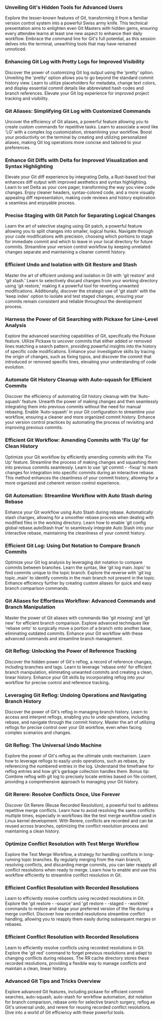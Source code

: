   
  

### Unveiling Git's Hidden Tools for Advanced Users

  
Explore the lesser-known features of Git, transforming it from a familiar version control system into a powerful Swiss army knife. This technical presentation aims to enlighten even Git Masters with hidden gems, ensuring every attendee learns at least one new aspect to enhance their daily workflow. Embrace the command line for Git's full potential, as this session delves into the terminal, unearthing tools that may have remained unnoticed.  
  

### Enhancing Git Log with Pretty Logs for Improved Visibility

  
Discover the power of customizing Git log output using the 'pretty' option. Unveiling the 'pretty' option allows you to go beyond the standard commit history view. Learn to utilize placeholders for metadata, change text colors, and display essential commit details like abbreviated hash codes and branch references. Elevate your Git log experience for improved project tracking and visibility.  
  

### Git Aliases: Simplifying Git Log with Customized Commands

  
Uncover the efficiency of Git aliases, a powerful feature allowing you to create custom commands for repetitive tasks. Learn to associate a word like 'LG' with a complex log customization, streamlining your workflow. Boost your productivity on the terminal by creating and utilizing personalized aliases, making Git log operations more concise and tailored to your preferences.  
  

### Enhance Git Diffs with Delta for Improved Visualization and Syntax Highlighting

  
Elevate your Git diff experience by integrating Delta, a Rust-based tool that enhances diff output with improved aesthetics and syntax highlighting. Learn to set Delta as your core pager, transforming the way you view code changes. Enjoy cleaner headers, syntax-colored code, and a more visually appealing diff representation, making code reviews and history exploration a seamless and enjoyable process.  
  

### Precise Staging with Git Patch for Separating Logical Changes

  
Learn the art of selective staging using Git patch, a powerful feature allowing you to split changes into smaller, logical hunks. Navigate through your code modifications with precision, choosing which portions to stage for immediate commit and which to leave in your local directory for future commits. Streamline your version control workflow by keeping unrelated changes separate and maintaining a cleaner commit history.  
  

### Efficient Undo and Isolation with Git Restore and Stash

  
Master the art of efficient undoing and isolation in Git with 'git restore' and 'git stash.' Learn to selectively discard changes from your working directory using 'git restore,' making it a powerful tool for reverting unwanted modifications. Additionally, discover the strategic use of 'git stash' with the 'keep index' option to isolate and test staged changes, ensuring your commits remain consistent and reliable throughout the development process.  
  

### Harness the Power of Git Searching with Pickaxe for Line-Level Analysis

  
Explore the advanced searching capabilities of Git, specifically the Pickaxe feature. Utilize Pickaxe to uncover commits that either added or removed lines matching a search pattern, providing powerful insights into the history of specific code modifications. Enhance your investigative skills by tracing the origin of changes, such as fixing typos, and discover the commit that introduced or removed specific lines, elevating your understanding of code evolution.  
  

### Automate Git History Cleanup with Auto-squash for Efficient Commits

  
Discover the efficiency of automating Git history cleanup with the 'Auto-squash' feature. Unearth the power of making changes and then seamlessly integrating them into previous commits without the need for manual rebasing. Enable 'Auto-squash' in your Git configuration to streamline your workflow, ensuring a cleaner and more organized commit history. Enhance your version control practices by automating the process of revisiting and improving previous commits.  
  

### Efficient Git Workflow: Amending Commits with 'Fix Up' for Clean History

  
Optimize your Git workflow by efficiently amending commits with the 'Fix Up' feature. Streamline the process of making changes and squashing them into previous commits seamlessly. Learn to use 'git commit - -fixup' to mark changes for integration into specific commits during an interactive rebase. This method enhances the cleanliness of your commit history, allowing for a more organized and coherent version control experience.  
  

### Git Automation: Streamline Workflow with Auto Stash during Rebase

  
Enhance your Git workflow using Auto Stash during rebase. Automatically stash changes, allowing for a smoother rebase process when dealing with modified files in the working directory. Learn how to enable 'git config global rebase.autoStash true' to seamlessly integrate Auto Stash into your interactive rebase, maintaining the cleanliness of your commit history.  
  

### Efficient Git Log: Using Dot Notation to Compare Branch Commits

  
Optimize your Git log analysis by leveraging dot notation to compare commits between branches. Learn the syntax, like 'git log main..topic' to find commits unique to the topic branch. Explore the reverse with 'git log topic..main' to identify commits in the main branch not present in the topic. Enhance efficiency further by creating custom aliases for quick and easy branch comparison commands.  
  

### Git Aliases for Effortless Workflow: Advanced Commands and Branch Manipulation

  
Master the power of Git aliases with commands like 'git missing' and 'git new' for efficient branch comparison. Explore advanced techniques like 'rebase onto' to surgically move a portion of a branch onto another base, eliminating outdated commits. Enhance your Git workflow with these advanced commands and streamline branch management.  
  

### Git Reflog: Unlocking the Power of Reference Tracking

  
Discover the hidden power of Git's reflog, a record of reference changes, including branches and tags. Learn to leverage 'rebase onto' for efficient branch manipulation, eliminating unwanted commits and creating a clean, linear history. Enhance your Git skills by incorporating reflog into your workflow for precise control and reference tracking.  
  

### Leveraging Git Reflog: Undoing Operations and Navigating Branch History

  
Discover the power of Git's reflog in managing branch history. Learn to access and interpret reflogs, enabling you to undo operations, including rebase, and navigate through the commit history. Master the art of utilizing reflogs for precise control over your Git workflow, even when facing complex scenarios and changes.  
  

### Git Reflog: The Universal Undo Machine

  
Explore the power of Git's reflog as the ultimate undo mechanism. Learn how to leverage reflogs to easily undo operations, such as rebase, by referencing the numbered entries in the log. Understand the timeframe for reflog entries and how git's garbage collection handles them. Bonus tip: Combine reflog with git log to precisely locate entries based on file content, providing a comprehensive approach to managing your Git history.  
  

### Git Rerere: Resolve Conflicts Once, Use Forever

  
Discover Git Rerere (Reuse Recorded Resolution), a powerful tool to address repetitive merge conflicts. Learn how to avoid resolving the same conflicts multiple times, especially in workflows like the test merge workflow used in Linux kernel development. With Rerere, conflicts are recorded and can be reused across branches, optimizing the conflict resolution process and maintaining a clean history.  
  

### Optimize Conflict Resolution with Test Merge Workflow

  
Explore the Test Merge Workflow, a strategy for handling conflicts in long-running topic branches. By regularly merging from the main branch, resolving conflicts, and discarding merge commits, you can later reapply all conflict resolutions when ready to merge. Learn how to enable and use this workflow efficiently to streamline conflict resolution in Git.  
  

### Efficient Conflict Resolution with Recorded Resolutions

  
Learn to efficiently resolve conflicts using recorded resolutions in Git. Explore the 'git restore - -source' and 'git restore - -staged - -worktree' commands to restore and stage your preferred version of the file during a merge conflict. Discover how recorded resolutions streamline conflict handling, allowing you to reapply them easily during subsequent merges or rebases.  
  

### Efficient Conflict Resolution with Recorded Resolutions

  
Learn to efficiently resolve conflicts using recorded resolutions in Git. Explore the 'git red' command to forget previous resolutions and adapt to changing conflicts during rebases. The RR cache directory stores these recorded resolutions, providing a flexible way to manage conflicts and maintain a clean, linear history.  
  

### Advanced Git Tips and Tricks Overview

  
Explore advanced Git features, including pickaxe for efficient commit searches, auto-squash, auto-stash for workflow automation, dot notation for branch comparison, rebase onto for selective branch surgery, reflog as Git's universal undo, and rerere for reusing recorded conflict resolutions. Dive into a world of Git efficiency with these powerful tools.